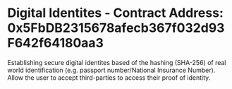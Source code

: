 # Digital Identites - Contract Address: 0x5FbDB2315678afecb367f032d93F642f64180aa3
Establishing secure digital identites based of the hashing (SHA-256) of
real world identification (e.g. passport number/National Insurance Number).
Allow the user to accept third-parties to access their proof of identity.
